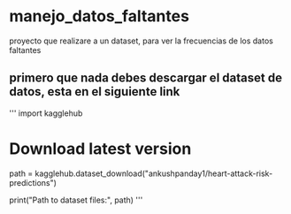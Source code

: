 # manejo_datos_faltantes
proyecto que realizare a un dataset, para ver la frecuencias de los datos faltantes 



## primero que nada debes descargar el dataset de datos, esta en el siguiente link 

'''
import kagglehub

# Download latest version
path = kagglehub.dataset_download("ankushpanday1/heart-attack-risk-predictions")

print("Path to dataset files:", path)
'''